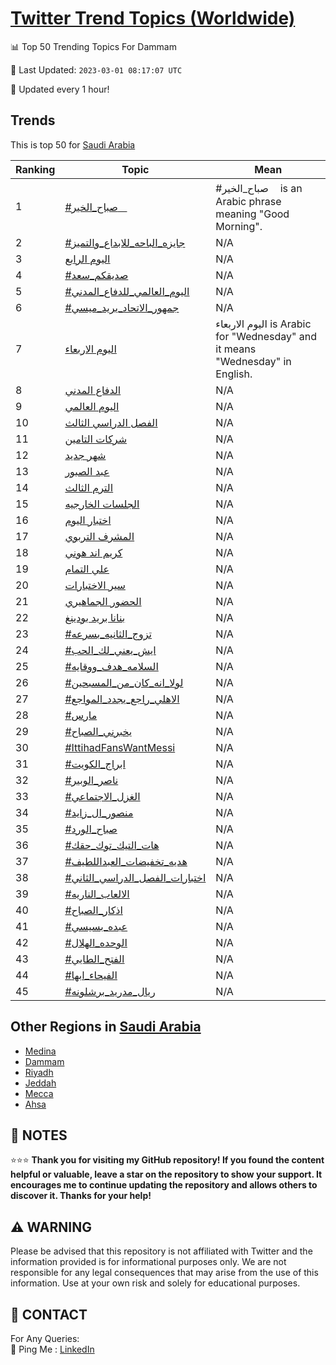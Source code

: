 [Twitter Trend Topics (Worldwide)](https://github.com/ErcinDedeoglu/Twitter-Trend-Topics)
==========


📊 Top 50 Trending Topics For Dammam

📆 Last Updated: `2023-03-01 08:17:07 UTC`

🔧 Updated every 1 hour!


## Trends

This is top 50 for [Saudi Arabia](</Saudi Arabia>)

| Ranking | Topic | Mean |
| ------- | ------------ | ------------ |
| 1 | [#صباح_الخيرᅠ](http://twitter.com/search?q=%23%d8%b5%d8%a8%d8%a7%d8%ad_%d8%a7%d9%84%d8%ae%d9%8a%d8%b1%e1%85%a0) | #صباح_الخيرᅠ is an Arabic phrase meaning "Good Morning". |
| 2 | [#جايزه_الباحه_للابداع_والتميز](http://twitter.com/search?q=%23%d8%ac%d8%a7%d9%8a%d8%b2%d9%87_%d8%a7%d9%84%d8%a8%d8%a7%d8%ad%d9%87_%d9%84%d9%84%d8%a7%d8%a8%d8%af%d8%a7%d8%b9_%d9%88%d8%a7%d9%84%d8%aa%d9%85%d9%8a%d8%b2) | N/A |
| 3 | [اليوم الرابع](http://twitter.com/search?q=%d8%a7%d9%84%d9%8a%d9%88%d9%85+%d8%a7%d9%84%d8%b1%d8%a7%d8%a8%d8%b9) | N/A |
| 4 | [#صديقكم_سعد](http://twitter.com/search?q=%23%d8%b5%d8%af%d9%8a%d9%82%d9%83%d9%85_%d8%b3%d8%b9%d8%af) | N/A |
| 5 | [#اليوم_العالمي_للدفاع_المدني](http://twitter.com/search?q=%23%d8%a7%d9%84%d9%8a%d9%88%d9%85_%d8%a7%d9%84%d8%b9%d8%a7%d9%84%d9%85%d9%8a_%d9%84%d9%84%d8%af%d9%81%d8%a7%d8%b9_%d8%a7%d9%84%d9%85%d8%af%d9%86%d9%8a) | N/A |
| 6 | [#جمهور_الاتحاد_يريد_ميسي](http://twitter.com/search?q=%23%d8%ac%d9%85%d9%87%d9%88%d8%b1_%d8%a7%d9%84%d8%a7%d8%aa%d8%ad%d8%a7%d8%af_%d9%8a%d8%b1%d9%8a%d8%af_%d9%85%d9%8a%d8%b3%d9%8a) | N/A |
| 7 | [اليوم الاربعاء](http://twitter.com/search?q=%d8%a7%d9%84%d9%8a%d9%88%d9%85+%d8%a7%d9%84%d8%a7%d8%b1%d8%a8%d8%b9%d8%a7%d8%a1) | اليوم الاربعاء is Arabic for "Wednesday" and it means "Wednesday" in English. |
| 8 | [الدفاع المدني](http://twitter.com/search?q=%d8%a7%d9%84%d8%af%d9%81%d8%a7%d8%b9+%d8%a7%d9%84%d9%85%d8%af%d9%86%d9%8a) | N/A |
| 9 | [اليوم العالمي](http://twitter.com/search?q=%d8%a7%d9%84%d9%8a%d9%88%d9%85+%d8%a7%d9%84%d8%b9%d8%a7%d9%84%d9%85%d9%8a) | N/A |
| 10 | [الفصل الدراسي الثالث](http://twitter.com/search?q=%d8%a7%d9%84%d9%81%d8%b5%d9%84+%d8%a7%d9%84%d8%af%d8%b1%d8%a7%d8%b3%d9%8a+%d8%a7%d9%84%d8%ab%d8%a7%d9%84%d8%ab) | N/A |
| 11 | [شركات التامين](http://twitter.com/search?q=%d8%b4%d8%b1%d9%83%d8%a7%d8%aa+%d8%a7%d9%84%d8%aa%d8%a7%d9%85%d9%8a%d9%86) | N/A |
| 12 | [شهر جديد](http://twitter.com/search?q=%d8%b4%d9%87%d8%b1+%d8%ac%d8%af%d9%8a%d8%af) | N/A |
| 13 | [عبد الصبور](http://twitter.com/search?q=%d8%b9%d8%a8%d8%af+%d8%a7%d9%84%d8%b5%d8%a8%d9%88%d8%b1) | N/A |
| 14 | [الترم الثالث](http://twitter.com/search?q=%d8%a7%d9%84%d8%aa%d8%b1%d9%85+%d8%a7%d9%84%d8%ab%d8%a7%d9%84%d8%ab) | N/A |
| 15 | [الجلسات الخارجيه](http://twitter.com/search?q=%d8%a7%d9%84%d8%ac%d9%84%d8%b3%d8%a7%d8%aa+%d8%a7%d9%84%d8%ae%d8%a7%d8%b1%d8%ac%d9%8a%d9%87) | N/A |
| 16 | [اختبار اليوم](http://twitter.com/search?q=%d8%a7%d8%ae%d8%aa%d8%a8%d8%a7%d8%b1+%d8%a7%d9%84%d9%8a%d9%88%d9%85) | N/A |
| 17 | [المشرف التربوي](http://twitter.com/search?q=%d8%a7%d9%84%d9%85%d8%b4%d8%b1%d9%81+%d8%a7%d9%84%d8%aa%d8%b1%d8%a8%d9%88%d9%8a) | N/A |
| 18 | [كريم اند هوني](http://twitter.com/search?q=%d9%83%d8%b1%d9%8a%d9%85+%d8%a7%d9%86%d8%af+%d9%87%d9%88%d9%86%d9%8a) | N/A |
| 19 | [علي التمام](http://twitter.com/search?q=%d8%b9%d9%84%d9%8a+%d8%a7%d9%84%d8%aa%d9%85%d8%a7%d9%85) | N/A |
| 20 | [سير الاختبارات](http://twitter.com/search?q=%d8%b3%d9%8a%d8%b1+%d8%a7%d9%84%d8%a7%d8%ae%d8%aa%d8%a8%d8%a7%d8%b1%d8%a7%d8%aa) | N/A |
| 21 | [الحضور الجماهيري](http://twitter.com/search?q=%d8%a7%d9%84%d8%ad%d8%b6%d9%88%d8%b1+%d8%a7%d9%84%d8%ac%d9%85%d8%a7%d9%87%d9%8a%d8%b1%d9%8a) | N/A |
| 22 | [بنانا بريد بودينغ](http://twitter.com/search?q=%d8%a8%d9%86%d8%a7%d9%86%d8%a7+%d8%a8%d8%b1%d9%8a%d8%af+%d8%a8%d9%88%d8%af%d9%8a%d9%86%d8%ba) | N/A |
| 23 | [#تزوج_الثانيه_بسرعه](http://twitter.com/search?q=%23%d8%aa%d8%b2%d9%88%d8%ac_%d8%a7%d9%84%d8%ab%d8%a7%d9%86%d9%8a%d9%87_%d8%a8%d8%b3%d8%b1%d8%b9%d9%87) | N/A |
| 24 | [#ايش_يعني_لك_الحب](http://twitter.com/search?q=%23%d8%a7%d9%8a%d8%b4_%d9%8a%d8%b9%d9%86%d9%8a_%d9%84%d9%83_%d8%a7%d9%84%d8%ad%d8%a8) | N/A |
| 25 | [#السلامه_هدف_ووقايه](http://twitter.com/search?q=%23%d8%a7%d9%84%d8%b3%d9%84%d8%a7%d9%85%d9%87_%d9%87%d8%af%d9%81_%d9%88%d9%88%d9%82%d8%a7%d9%8a%d9%87) | N/A |
| 26 | [#لولا_انه_كان_من_المسبحين](http://twitter.com/search?q=%23%d9%84%d9%88%d9%84%d8%a7_%d8%a7%d9%86%d9%87_%d9%83%d8%a7%d9%86_%d9%85%d9%86_%d8%a7%d9%84%d9%85%d8%b3%d8%a8%d8%ad%d9%8a%d9%86) | N/A |
| 27 | [#الاهلي_راجع_يجدد_المواجع](http://twitter.com/search?q=%23%d8%a7%d9%84%d8%a7%d9%87%d9%84%d9%8a_%d8%b1%d8%a7%d8%ac%d8%b9_%d9%8a%d8%ac%d8%af%d8%af_%d8%a7%d9%84%d9%85%d9%88%d8%a7%d8%ac%d8%b9) | N/A |
| 28 | [#مارس](http://twitter.com/search?q=%23%d9%85%d8%a7%d8%b1%d8%b3) | N/A |
| 29 | [#يخبرني_الصباح](http://twitter.com/search?q=%23%d9%8a%d8%ae%d8%a8%d8%b1%d9%86%d9%8a_%d8%a7%d9%84%d8%b5%d8%a8%d8%a7%d8%ad) | N/A |
| 30 | [#IttihadFansWantMessi](http://twitter.com/search?q=%23IttihadFansWantMessi) | N/A |
| 31 | [#ابراج_الكويت](http://twitter.com/search?q=%23%d8%a7%d8%a8%d8%b1%d8%a7%d8%ac_%d8%a7%d9%84%d9%83%d9%88%d9%8a%d8%aa) | N/A |
| 32 | [#ناصر_الوبير](http://twitter.com/search?q=%23%d9%86%d8%a7%d8%b5%d8%b1_%d8%a7%d9%84%d9%88%d8%a8%d9%8a%d8%b1) | N/A |
| 33 | [#الغزل_الاجتماعي](http://twitter.com/search?q=%23%d8%a7%d9%84%d8%ba%d8%b2%d9%84_%d8%a7%d9%84%d8%a7%d8%ac%d8%aa%d9%85%d8%a7%d8%b9%d9%8a) | N/A |
| 34 | [#منصور_ال_زايد](http://twitter.com/search?q=%23%d9%85%d9%86%d8%b5%d9%88%d8%b1_%d8%a7%d9%84_%d8%b2%d8%a7%d9%8a%d8%af) | N/A |
| 35 | [#صباح_الورد](http://twitter.com/search?q=%23%d8%b5%d8%a8%d8%a7%d8%ad_%d8%a7%d9%84%d9%88%d8%b1%d8%af) | N/A |
| 36 | [#هات_التيك_توك_حقك](http://twitter.com/search?q=%23%d9%87%d8%a7%d8%aa_%d8%a7%d9%84%d8%aa%d9%8a%d9%83_%d8%aa%d9%88%d9%83_%d8%ad%d9%82%d9%83) | N/A |
| 37 | [#هديه_تخفيضات_العبداللطيف](http://twitter.com/search?q=%23%d9%87%d8%af%d9%8a%d9%87_%d8%aa%d8%ae%d9%81%d9%8a%d8%b6%d8%a7%d8%aa_%d8%a7%d9%84%d8%b9%d8%a8%d8%af%d8%a7%d9%84%d9%84%d8%b7%d9%8a%d9%81) | N/A |
| 38 | [#اختبارات_الفصل_الدراسي_الثاني](http://twitter.com/search?q=%23%d8%a7%d8%ae%d8%aa%d8%a8%d8%a7%d8%b1%d8%a7%d8%aa_%d8%a7%d9%84%d9%81%d8%b5%d9%84_%d8%a7%d9%84%d8%af%d8%b1%d8%a7%d8%b3%d9%8a_%d8%a7%d9%84%d8%ab%d8%a7%d9%86%d9%8a) | N/A |
| 39 | [#الالعاب_الناريه](http://twitter.com/search?q=%23%d8%a7%d9%84%d8%a7%d9%84%d8%b9%d8%a7%d8%a8_%d8%a7%d9%84%d9%86%d8%a7%d8%b1%d9%8a%d9%87) | N/A |
| 40 | [#اذكار_الصباح](http://twitter.com/search?q=%23%d8%a7%d8%b0%d9%83%d8%a7%d8%b1_%d8%a7%d9%84%d8%b5%d8%a8%d8%a7%d8%ad) | N/A |
| 41 | [#عبده_بسيسي](http://twitter.com/search?q=%23%d8%b9%d8%a8%d8%af%d9%87_%d8%a8%d8%b3%d9%8a%d8%b3%d9%8a) | N/A |
| 42 | [#الوحده_الهلال](http://twitter.com/search?q=%23%d8%a7%d9%84%d9%88%d8%ad%d8%af%d9%87_%d8%a7%d9%84%d9%87%d9%84%d8%a7%d9%84) | N/A |
| 43 | [#الفتح_الطايي](http://twitter.com/search?q=%23%d8%a7%d9%84%d9%81%d8%aa%d8%ad_%d8%a7%d9%84%d8%b7%d8%a7%d9%8a%d9%8a) | N/A |
| 44 | [#الفيحاء_ابها](http://twitter.com/search?q=%23%d8%a7%d9%84%d9%81%d9%8a%d8%ad%d8%a7%d8%a1_%d8%a7%d8%a8%d9%87%d8%a7) | N/A |
| 45 | [#ريال_مدريد_برشلونه](http://twitter.com/search?q=%23%d8%b1%d9%8a%d8%a7%d9%84_%d9%85%d8%af%d8%b1%d9%8a%d8%af_%d8%a8%d8%b1%d8%b4%d9%84%d9%88%d9%86%d9%87) | N/A |



## Other Regions in [Saudi Arabia](</Saudi Arabia>)

* [Medina](</Saudi Arabia/Medina.md>)
* [Dammam](</Saudi Arabia/Dammam.md>)
* [Riyadh](</Saudi Arabia/Riyadh.md>)
* [Jeddah](</Saudi Arabia/Jeddah.md>)
* [Mecca](</Saudi Arabia/Mecca.md>)
* [Ahsa](</Saudi Arabia/Ahsa.md>)



## 📝 NOTES

⭐⭐⭐ **Thank you for visiting my GitHub repository! If you found the content helpful or valuable, leave a star on the repository to show your support. It encourages me to continue updating the repository and allows others to discover it. Thanks for your help!**


## ⚠️ WARNING

Please be advised that this repository is not affiliated with Twitter and the information provided is for informational purposes only. We are not responsible for any legal consequences that may arise from the use of this information. Use at your own risk and solely for educational purposes.


## 📨 CONTACT

 For Any Queries:  
            🏓 Ping Me : [LinkedIn](https://www.linkedin.com/in/ercindedeoglu/)

